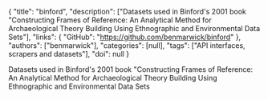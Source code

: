 {
  "title": "binford",
  "description": ["Datasets used in Binford's 2001 book \"Constructing Frames of Reference: An Analytical Method for Archaeological Theory Building Using Ethnographic and Environmental Data Sets"],
  "links": {
    "GitHub": "https://github.com/benmarwick/binford"
  },
  "authors": ["benmarwick"],
  "categories": [null],
  "tags": ["API interfaces, scrapers and datasets"],
  "doi": null
}

<!-- Generated by csv2md.R – do not edit by hand -->

Datasets used in Binford's 2001 book "Constructing Frames of Reference: An Analytical Method for Archaeological Theory Building Using Ethnographic and Environmental Data Sets